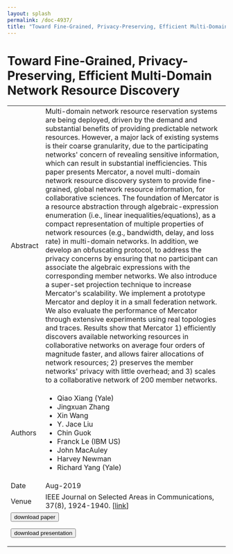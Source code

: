 ```yaml
---
layout: splash
permalink: /doc-4937/
title: "Toward Fine-Grained, Privacy-Preserving, Efficient Multi-Domain Network Resource Discovery"
---
```


# Toward Fine-Grained, Privacy-Preserving, Efficient Multi-Domain Network Resource Discovery

<table>
    <tbody>
    <tr>
        <td>Abstract</td>
        <td>Multi-domain network resource reservation systems are being deployed, driven by the demand and substantial benefits of providing predictable network resources. However, a major lack of existing systems is their coarse granularity, due to the participating networks' concern of revealing sensitive information, which can result in substantial inefficiencies. This paper presents Mercator, a novel multi-domain network resource discovery system to provide fine-grained, global network resource information, for collaborative sciences. The foundation of Mercator is a resource abstraction through algebraic-expression enumeration (i.e., linear inequalities/equations), as a compact representation of multiple properties of network resources (e.g., bandwidth, delay, and loss rate) in multi-domain networks. In addition, we develop an obfuscating protocol, to address the privacy concerns by ensuring that no participant can associate the algebraic expressions with the corresponding member networks. We also introduce a super-set projection technique to increase Mercator's scalability. We implement a prototype Mercator and deploy it in a small federation network. We also evaluate the performance of Mercator through extensive experiments using real topologies and traces. Results show that Mercator 1) efficiently discovers available networking resources in collaborative networks on average four orders of magnitude faster, and allows fairer allocations of network resources; 2) preserves the member networks' privacy with little overhead; and 3) scales to a collaborative network of 200 member networks.</td>
    </tr>
    <tr>
        <td>Authors</td>
        <td>
            <ul>
                <li>Qiao Xiang (Yale)</li>
                <li>Jingxuan Zhang</li>
                <li>Xin Wang</li>
                <li>Y. Jace Liu</li>
                <li>Chin Guok</li>
                <li>Franck Le (IBM US)</li>
                <li>John MacAuley</li>
                <li>Harvey Newman</li>
                <li>Richard Yang (Yale)</li>
            </ul>
        </td>
    </tr>
    <tr>
        <td>Date</td>
        <td>Aug-2019</td>
    </tr>
    <tr>
        <td>Venue</td>
        <td>IEEE Journal on Selected Areas in Communications, 37(8), 1924-1940. [<a href="https://ieeexplore.ieee.org/document/8756056">link</a>]</td>
    </tr>
        <tr>
            <td colspan="2">
                <form method="get" action="https://ieeexplore.ieee.org/document/8756056">
                    <button type="submit">download paper</button>
                </form>
                <form method="get" action="https://dais-ita.org/sites/default/files/3280_slides.pdf">
                    <button type="submit">download presentation</button>
                </form>
            </td>
        </tr>
    </tbody>
</table>
